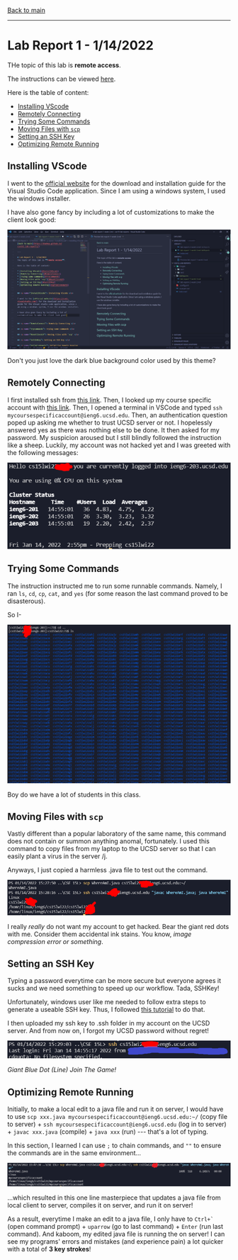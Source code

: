 [Back to main](https://dowhep.github.io/cse15l-lab-reports/)

---

# Lab Report 1 - 1/14/2022
THe topic of this lab is **remote access**. 

The instructions can be viewed [here](https://ucsd-cse15l-w22.github.io/week/week1/).

Here is the table of content:

* [Installing VScode](#InstallVScode)
* [Remotely Connecting](#RemoteConnect)
* [Trying Some Commands](#TryCommands)
* [Moving Files with `scp`](#MoveFilesSCP)
* [Setting an SSH Key](#SetSSHKey)
* [Optimizing Remote Running](#OptimizeRemote)


## <a name="InstallVScode"> Installing VScode </a>

I went to the [official website](https://code.visualstudio.com/) for the download and installation guide for the Visual Studio Code application. Since I am using a windows system, I used the windows installer.

I have also gone fancy by including a lot of customizations to make the client look good:

![Image](../images/lab1/VisualStudioCode.PNG)

Don't you just love the dark blue background color used by this theme?


## <a name="RemoteConnect"> Remotely Connecting </a>

I first installed ssh from [this link](https://docs.microsoft.com/en-us/windows-server/administration/openssh/openssh_install_firstuse). Then, I looked up my course specific account with [this link](https://sdacs.ucsd.edu/~icc/index.php). Then, I opened a terminal in VSCode and typed `ssh mycoursespecificaccount@ieng6.ucsd.edu`. Then, an authentication question poped up asking me whether to trust UCSD server or not. I hopelessly answered yes as there was nothing else to be done. It then asked for my password. My suspicion aroused but I still blindly followed the instruction like a sheep. Luckily, my account was not hacked yet and I was greeted with the following messages:

![Image](../images/lab1/SSHGreet.PNG)

## <a name="TryCommands"> Trying Some Commands </a>

The instruction instructed me to run some runnable commands. Namely, I ran `ls`, `cd`, `cp`, `cat`, and `yes` (for some reason the last command proved to be disasterous).  

So I-

![Image](../images/lab1/InnocentCommand.PNG)

Boy do we have a lot of students in this class.

## <a name="MoveFilesSCP"> Moving Files with `scp` </a>

Vastly different than a popular laboratory of the same name, this command does not contain or summon anything anomal, fortunately. I used this command to copy files from my laptop to the UCSD server so that I can easily plant a virus in the server /j. 

Anyways, I just copied a harmless .java file to test out the command.

![Image](../images/lab1/SCPResultImg.PNG)

I really *really* do not want my account to get hacked. Bear the giant red dots with me. Consider them accidental ink stains. You know, *image compression error or something*.

## <a name="SetSSHKey"> Setting an SSH Key </a>

Typing a password everytime can be more secure but everyone agrees it sucks and we need something to speed up our workflow. Tada, SSHKey!

Unfortunately, windows user like me needed to follow extra steps to generate a useable SSH key. Thus, I followed [this tutorial](https://docs.microsoft.com/en-us/windows-server/administration/openssh/openssh_keymanagement#user-key-generation) to do that. 

I then uploaded my ssh key to .ssh folder in my account on the UCSD server. And from now on, I forgot my UCSD password without regret! 

![Image](../images/lab1/NoPasswordLogin.PNG)

*Giant Blue Dot (Line) Join The Game!* 

## <a name="OptimizeRemote"> Optimizing Remote Running </a>
Initially, to make a local edit to a java file and run it on server, I would have to use `scp xxx.java mycoursespecificaccount@ieng6.ucsd.edu:~/` (copy file to server) + `ssh mycoursespecificaccount@ieng6.ucsd.edu` (log in to server) + `javac xxx.java` (compile) + `java xxx` (run) --- that's a lot of typing. 

In this section, I learned I can use `;` to chain commands, and `""` to ensure the commands are in the same environment...

![Image](../images/lab1/OneLineCommandDoesALot.PNG)

...which resulted in this one line masterpiece that updates a java file from local client to server, compiles it on server, and run it on server!

As a result, everytime I make an edit to a java file, I only have to ``Ctrl+` ``(open command prompt) + `uparrow` (go to last command) + `Enter` (run last command). And kaboom, my edited java file is running the on server! I can see my programs' errors and mistakes (and experience pain) a lot quicker with a total of **3 key strokes**!